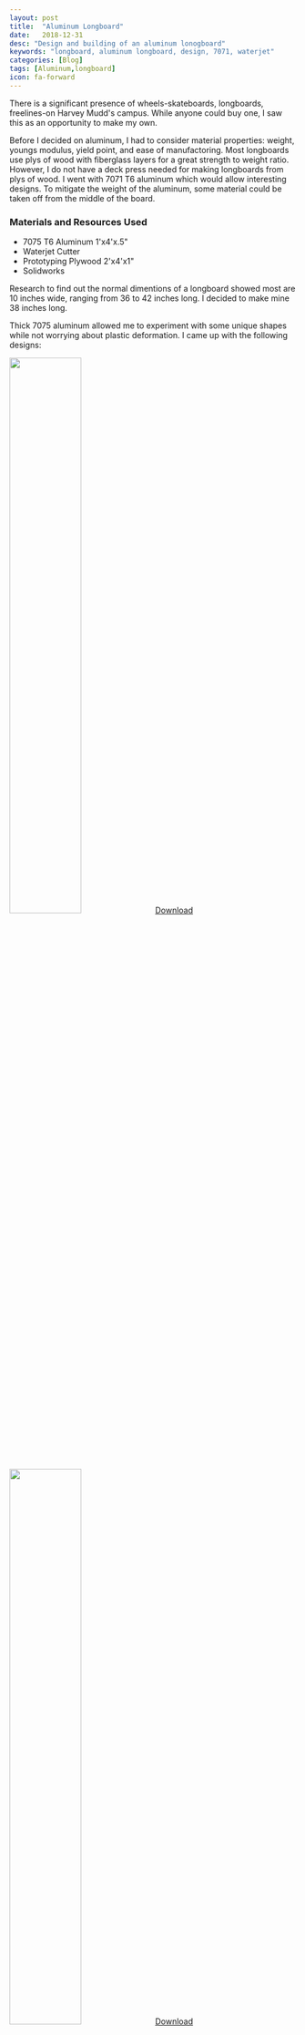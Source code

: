 ```yaml
---
layout: post
title:  "Aluminum Longboard"
date:   2018-12-31
desc: "Design and building of an aluminum lonogboard"
keywords: "longboard, aluminum longboard, design, 7071, waterjet"
categories: [Blog]
tags: [Aluminum,longboard]
icon: fa-forward
---
```


There is a significant presence of wheels-skateboards, longboards, freelines-on Harvey Mudd's campus. While anyone could buy one, I saw this as an opportunity to make my own. 

Before I decided on aluminum, I had to consider material properties: weight, youngs modulus, yield point, and ease of manufactoring. Most longboards use plys of wood with fiberglass layers for a great strength to weight ratio. However, I do not have a deck press needed for making longboards from plys of wood. I went with 7071 T6 aluminum which would allow interesting designs. To mitigate the weight of the aluminum, some material could be taken off from the middle of the board.

### Materials and Resources Used
* 7075 T6 Aluminum 1'x4'x.5"
* Waterjet Cutter
* Prototyping Plywood 2'x4'x1"
* Solidworks

Research to find out the normal dimentions of a longboard showed most are 10 inches wide, ranging from 36 to 42 inches long. I decided to make mine 38 inches long. 

Thick 7075 aluminum allowed me to experiment with some unique shapes while not worrying about plastic deformation. I came up with the following designs:

<!-- ![edit]({{ site.img_path }}/aluminumlongboard/longboard1.jpg) -->
<img src="{{ site.img_path }}/aluminumlongboard/longboard1.jpg" width="50%">
<a href='http://www.3dcontentcentral.com/download-model.aspx?catalogid=171&id=996286'>Download</a>

<!-- ![edit]({{ site.img_path }}/aluminumlongboard/longboard2.jpg) -->
<img src="{{ site.img_path }}/aluminumlongboard/longboard2.jpg" width="50%">
<a href='http://www.3dcontentcentral.com/download-model.aspx?catalogid=171&id=996265'>Download</a>

I decided to use the second design for simplicity, eligance, and structural properties. The design was tested using solidworks FEA analysis for a load of two feet on the middle of the board. One side was fixed, the other was on a slider joint. All the cutouts were given a concave to prevent a high load of stress at those areas.

The prototype was cut out of plywood on a shopbot cnc router.

<!-- ![edit]({{ site.img_path }}/aluminumlongboard/woodlonboard.jpg) -->
<img src="{{ site.img_path }}/aluminumlongboard/woodlongboard.jpg" width="50%">

It was crucial to test for wheel bite at this stage. When turning, the wheels touched the side of the board and promped me to shave off a few inches from the area near the wheels.

For the final product, this was cut out of 7075 T6 aluminum. It was already heat treated which prevented me from giving it a concave shape, but the structural properties more than made up for this.

The aluminum was cut using a water jet cutter. This did not create any burs what would be a pain to remove afterwards. 

<!-- ![edit]({{ site.img_path }}/aluminumlongboard/metallongboardground.jpg) -->
<img src="{{ site.img_path }}/aluminumlongboard/metallongboardground.jpg" width="50%">

<!-- ![edit]({{ site.img_path }}/aluminumlongboard/metallongboardtrucks.jpg) -->
<img src="{{ site.img_path }}/aluminumlongboard/metallongboardtrucks.jpg" width="50%">


